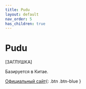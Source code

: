 ```yaml
---
title: Pudu
layout: default
nav_order: 5
has_children: true
---
```


# Pudu

[ЗАГЛУШКА]

Базируется в Китае.

[Официальный сайт](https://www.pudurobotics.com/){: .btn .btn-blue }



 
